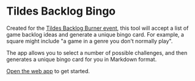 # Tildes Backlog Bingo

Created for the [Tildes Backlog Burner event](https://tildes.net/~games/1brk/announcing_the_tildes_backlog_burner_event_for_2023_shrink_your_unplayed_games_list_this_november#comments), this tool will accept a list of game backlog ideas and generate a unique bingo card.  For example, a square might include "a game in a genre you don't normally play".

The app allows you to select a number of possible challenges, and then generates a unique bingo card for you in Markdown format.

[Open the web app](https://wescook.ca/TildesBacklogBingo/) to get started.
